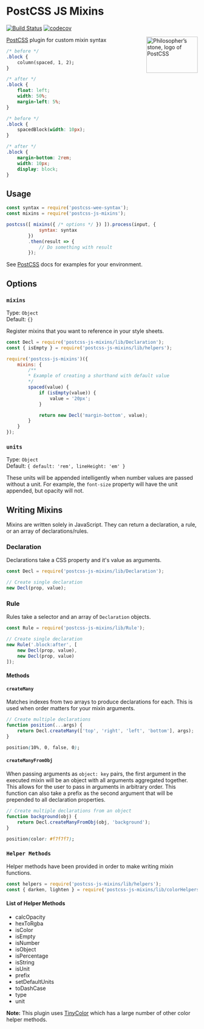 # PostCSS JS Mixins

[![Build Status](https://travis-ci.org/nathanhood/postcss-js-mixins.svg?branch=master)](https://travis-ci.org/nathanhood/postcss-js-mixins)
[![codecov](https://codecov.io/gh/nathanhood/postcss-js-mixins/branch/master/graph/badge.svg)](https://codecov.io/gh/nathanhood/postcss-js-mixins)

<img align="right" width="135" height="95" src="http://postcss.github.io/postcss/logo-leftp.png" title="Philosopher’s stone, logo of PostCSS">

[PostCSS] plugin for custom mixin syntax

[PostCSS]: (https://github.com/postcss/postcss)

```css
/* before */
.block {
	column(spaced, 1, 2);
}

/* after */
.block {
	float: left;
	width: 50%;
	margin-left: 5%;
}

/* before */
.block {
	spacedBlock(width: 10px);
}

/* after */
.block {
	margin-bottom: 2rem;
	width: 10px;
	display: block;
}
```

## Usage

```js
const syntax = require('postcss-wee-syntax');
const mixins = require('postcss-js-mixins');

postcss([ mixins({ /* options */ }) ]).process(input, {
			syntax: syntax
		})
		.then(result => {
			// Do something with result
		});
```

See [PostCSS] docs for examples for your environment.

## Options

### `mixins`

Type: `Object`  
Default: `{}`

Register mixins that you want to reference in your style sheets. 

```js
const Decl = require('postcss-js-mixins/lib/Declaration');
const { isEmpty } = require('postcss-js-mixins/lib/helpers');

require('postcss-js-mixins')({
	mixins: {
		/**
		* Example of creating a shorthand with default value
		*/
		spaced(value) {
			if (isEmpty(value)) {
				value = '20px';
			}

			return new Decl('margin-bottom', value);
		}
	}
});
```

### `units`

Type: `Object`  
Default: `{ default: 'rem', lineHeight: 'em' }`

These units will be appended intelligently when number values are passed without a unit. For example, the `font-size` property will have the unit appended, but opacity will not.

## Writing Mixins

Mixins are written solely in JavaScript. They can return a declaration, a rule, or an array of declarations/rules. 

### Declaration

Declarations take a CSS property and it's value as arguments.


```js
const Decl = require('postcss-js-mixins/lib/Declaration');

// Create single declaration
new Decl(prop, value);
```

### Rule

Rules take a selector and an array of `Declaration` objects.

```js
const Rule = require('postcss-js-mixins/lib/Rule');

// Create single declaration
new Rule('.block:after', [
	new Decl(prop, value),
	new Decl(prop, value)
]);
```

#### Methods

#### `createMany`
Matches indexes from two arrays to produce declarations for each. This is used when order matters for your mixin arguments.

```js
// Create multiple declarations
function position(...args) {
	return Decl.createMany(['top', 'right', 'left', 'bottom'], args);
}
```
```css
position(10%, 0, false, 0);
```

#### `createManyFromObj`
When passing arguments as `object: key` pairs, the first argument in the executed mixin will be an object with all arguments aggregated together. This allows for the user to pass in arguments in arbitrary order. This function can also take a prefix as the second argument that will be prepended to all declaration properties.
```js
// Create multiple declarations from an object
function background(obj) {
	return Decl.createManyFromObj(obj, 'background');
}
```
```css
position(color: #f7f7f7);
```

### `Helper Methods`
Helper methods have been provided in order to make writing mixin functions.

```js
const helpers = require('postcss-js-mixins/lib/helpers');
const { darken, lighten } = require('postcss-js-mixins/lib/colorHelpers');
```

#### List of Helper Methods

- calcOpacity
- hexToRgba
- isColor
- isEmpty
- isNumber
- isObject
- isPercentage
- isString
- isUnit
- prefix
- setDefaultUnits
- toDashCase
- type
- unit

**Note:** This plugin uses [TinyColor](https://github.com/bgrins/TinyColor) which has a large number of other color helper methods.